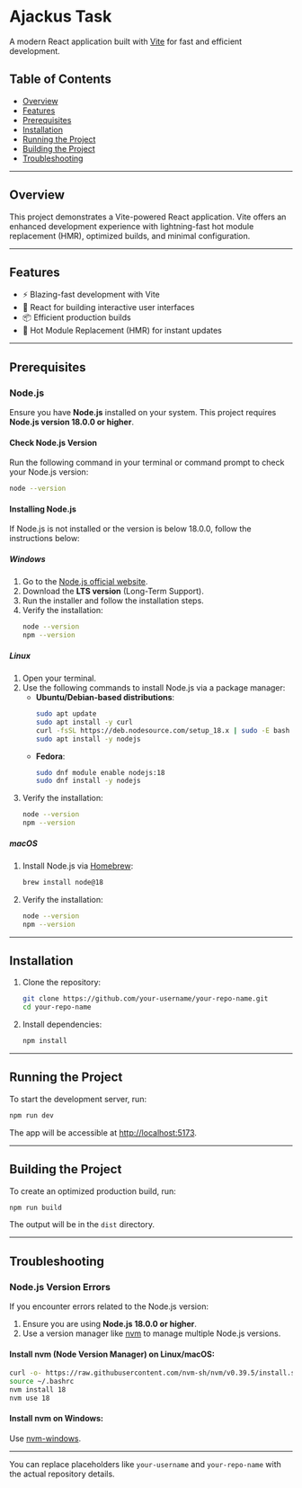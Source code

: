 # Ajackus Task

A modern React application built with [Vite](https://vitejs.dev/) for fast and efficient development.

## Table of Contents
- [Overview](#overview)
- [Features](#features)
- [Prerequisites](#prerequisites)
- [Installation](#installation)
- [Running the Project](#running-the-project)
- [Building the Project](#building-the-project)
- [Troubleshooting](#troubleshooting)

---

## Overview
This project demonstrates a Vite-powered React application. Vite offers an enhanced development experience with lightning-fast hot module replacement (HMR), optimized builds, and minimal configuration.

---

## Features
- ⚡️ Blazing-fast development with Vite
- 🌟 React for building interactive user interfaces
- 📦 Efficient production builds
- 🔄 Hot Module Replacement (HMR) for instant updates

---

## Prerequisites

### Node.js
Ensure you have **Node.js** installed on your system. This project requires **Node.js version 18.0.0 or higher**.

#### Check Node.js Version
Run the following command in your terminal or command prompt to check your Node.js version:
```bash
node --version
```

#### Installing Node.js
If Node.js is not installed or the version is below 18.0.0, follow the instructions below:

##### Windows
1. Go to the [Node.js official website](https://nodejs.org/).
2. Download the **LTS version** (Long-Term Support).
3. Run the installer and follow the installation steps.
4. Verify the installation:
   ```bash
   node --version
   npm --version
   ```

##### Linux
1. Open your terminal.
2. Use the following commands to install Node.js via a package manager:
   - **Ubuntu/Debian-based distributions**:
     ```bash
     sudo apt update
     sudo apt install -y curl
     curl -fsSL https://deb.nodesource.com/setup_18.x | sudo -E bash -
     sudo apt install -y nodejs
     ```
   - **Fedora**:
     ```bash
     sudo dnf module enable nodejs:18
     sudo dnf install -y nodejs
     ```
3. Verify the installation:
   ```bash
   node --version
   npm --version
   ```

##### macOS
1. Install Node.js via [Homebrew](https://brew.sh/):
   ```bash
   brew install node@18
   ```
2. Verify the installation:
   ```bash
   node --version
   npm --version
   ```

---

## Installation
1. Clone the repository:
   ```bash
   git clone https://github.com/your-username/your-repo-name.git
   cd your-repo-name
   ```

2. Install dependencies:
   ```bash
   npm install
   ```

---

## Running the Project
To start the development server, run:
```bash
npm run dev
```

The app will be accessible at [http://localhost:5173](http://localhost:5173).

---

## Building the Project
To create an optimized production build, run:
```bash
npm run build
```

The output will be in the `dist` directory.

---

## Troubleshooting

### Node.js Version Errors
If you encounter errors related to the Node.js version:
1. Ensure you are using **Node.js 18.0.0 or higher**.
2. Use a version manager like [nvm](https://github.com/nvm-sh/nvm) to manage multiple Node.js versions.

#### Install nvm (Node Version Manager) on Linux/macOS:
```bash
curl -o- https://raw.githubusercontent.com/nvm-sh/nvm/v0.39.5/install.sh | bash
source ~/.bashrc
nvm install 18
nvm use 18
```

#### Install nvm on Windows:
Use [nvm-windows](https://github.com/coreybutler/nvm-windows).

---
You can replace placeholders like `your-username` and `your-repo-name` with the actual repository details.
